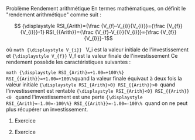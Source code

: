 Problème
Rendement arithmétique
En termes mathématiques, on définit le "rendement arithmétique" comme suit :
```math
    {\displaystyle RSI_{Arith}={\frac {V_{f}-V_{i}}{V_{i}}}={\frac {V_{f}}{V_{i}}}-1} RSI_{{Arith}}={\frac  {V_{f}-V_{i}}{V_{i}}}={\frac  {V_{f}}{V_{i}}}-1
```
où
```math {\displaystyle V_{i}} ``` V_i est la valeur initiale de l'investissement et
```{\displaystyle V_{f}}``` V_f est la valeur finale de l'investissement
Ce rendement possède les caractéristiques suivantes :

``` math {\displaystyle RSI_{Arith}=+1.00=+100\%} RSI_{{Arith}}=+1.00=+100\% ```quand la valeur finale équivaut à deux fois la valeur initiale
```{\displaystyle RSI_{Arith}>0} RSI_{{Arith}}>0 ```quand l'investissement est rentable
```{\displaystyle RSI_{Arith}<0} RSI_{{Arith}}<0 ``` quand l'investissement est une perte
```{\displaystyle RSI_{Arith}=-1.00=-100\%} RSI_{{Arith}}=-1.00=-100\% ```quand on ne peut plus récupérer un investissement.
1. Exercice

1. Exercice
